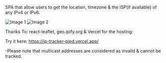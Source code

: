 SPA that allow users to get the location, timezone & the ISP(if available) of any IPv4 or IPv6.



 <img src="https://github.com/user-attachments/assets/4f6e857c-fa7f-4f5a-9ccf-8b378a7a1be6" alt="Image 1"/>
 <img src="https://github.com/user-attachments/assets/fdcfaf22-65c2-4c94-94e5-c7e78b26f2cd" alt="Image 2"/>



Thanks To: react-leaflet, geo.ipify.org & Vercel for the hosting:

Try it here:
https://ip-tracker-pied.vercel.app/

-Please note that multicast addresses are considered as invalid & cannot be tracked.

